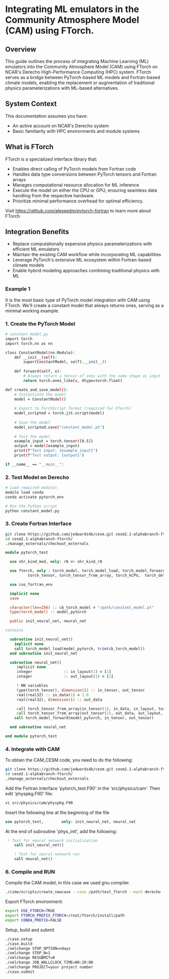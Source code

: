 # Integrating ML emulators in the  Community Atmosphere Model (CAM)  using FTorch.

## Overview

This guide outlines the process of integrating Machine Learning (ML) emulators into the Community Atmosphere Model (CAM) using FTorch on NCAR's Derecho High-Performance Computing (HPC) system. FTorch serves as a bridge between PyTorch-based ML models and Fortran-based climate models, enabling the replacement or augmentation of traditional physics parameterizations with ML-based alternatives. 

## System Context

This documentation assumes you have:
- An active account on NCAR's Derecho system
- Basic familiarity with HPC environments and module systems

## What is FTorch

FTorch is a specialized interface library that:

- Enables direct calling of PyTorch models from Fortran code
- Handles data type conversions between PyTorch tensors and Fortran arrays
- Manages computational resource allocation for ML inference
- Execute the model on either the CPU or GPU, ensuring seamless data handling from the respective hardware.
- Prioritize minimal performance overhead for optimal efficiency.

Visit https://github.com/alexeedm/pytorch-fortran to learn more about FTorch

##  Integration Benefits

- Replace computationally expensive physics parameterizations with efficient ML emulators
- Maintain the existing CAM workflow while incorporating ML capabilities
- Leverage PyTorch's extensive ML ecosystem within Fortran-based climate models
- Enable hybrid modeling approaches combining traditional physics with ML

###  Example 1 
It is the most basic type of PyTorch model integration with CAM using FTorch. 
We'll create a constant model that always returns ones, serving as a minimal working example.

###  1. Create the PyTorch Model

```bash
# constant_model.py
import torch
import torch.nn as nn

class ConstantModel(nn.Module):
    def __init__(self):
        super(ConstantModel, self).__init__()
    
    def forward(self, x):
        # Always return a tensor of ones with the same shape as input
        return torch.ones_like(x, dtype=torch.float)

def create_and_save_model():
    # Instantiate the model
    model = ConstantModel()
    
    # Export to TorchScript format (required for FTorch)
    model_scripted = torch.jit.script(model)
    
    # Save the model
    model_scripted.save("constant_model.pt")
    
    # Test the model
    example_input = torch.tensor([0.5])
    output = model(example_input)
    print(f"Test input: {example_input}")
    print(f"Test output: {output}")

if __name__ == "__main__":
```

### 2. Test Model on Derecho

```bash
# Load required modules
module load conda
conda activate pytorch_env

# Run the Python script
python constant_model.py
```

### 3. Create Fortran Interface

```bash
git clone https://github.com/jedwards4b/cesm.git cesm2.1-alphabranch-ftorch
cd cesm2.1-alphabranch-ftorch/
./manage_externals/checkout_externals
```

```fortran
module pytorch_test

  use shr_kind_mod, only: r8 => shr_kind_r8

  use ftorch, only : torch_model, torch_model_load, torch_model_forward, &
          torch_tensor, torch_tensor_from_array, torch_kCPU,  torch_delete

  use iso_fortran_env

  implicit none
  save

  character(len=256) :: cb_torch_model = "/path/constant_model.pt"
  type(torch_model) :: model_pytorch

  public init_neural_net, neural_net

contains

  subroutine init_neural_net()
    implicit none
    call torch_model_load(model_pytorch, trim(cb_torch_model))
  end subroutine init_neural_net

  subroutine neural_net()
     implicit none
     integer              :: in_layout(1) = [1]
     integer              :: out_layout(1) = [1]

     ! NN variables
     type(torch_tensor), dimension(1) :: in_tensor, out_tensor
     real(real32) :: in_data(1) = 1.0
     real(real32), dimension(1) :: out_data

     call torch_tensor_from_array(in_tensor(1), in_data, in_layout, torch_kCPU) ! Ftorch
     call torch_tensor_from_array(out_tensor(1), out_data, out_layout, torch_kCPU)
    call torch_model_forward(model_pytorch, in_tensor, out_tensor)

  end subroutine neural_net

end module pytorch_test

```

### 4. Integrate with CAM

To obtain the CAM_CESM code, you need to do the following:  
```bash
git clone https://github.com/jedwards4b/cesm.git cesm2.1-alphabranch-ftorch
cd cesm2.1-alphabranch-ftorch/
./manage_externals/checkout_externals
```

Add the Fortran interface 'pytorch_test.F90' in the 'src/physics/cam'. 
Then edit 'physpkg.F90' file:

```bash
vi src/physics/cam/physpkg.F90
```
Insert the following line at the beginning of the file
```fortran
use pytorch_test,        only: init_neural_net, neural_net
```

At the end of subroutine 'phys_init', add the following:
```fortran
 ! Test for neural network initialization
    call init_neural_net()

    ! Test for neural network run
    call neural_net()
```

### 6. Compile and RUN

Compile the CAM model, in this case we used gnu compiler. 
```bash
./cime/scripts/create_newcase --case /path/test_ftorch --mach derecho --compiler gnu --compset FHIST --res f09_f09_mg17 --project your project number
```


Export FTorch environment:
```bash
export USE_FTORCH=TRUE
export FTORCH_PREFIX_FTORCH=/root/ftorch/install/path
export CONDA_PREFIX=FALSE
```
Setup, build and submit

```bash
./case.setup
./case.build 
./xmlchange STOP_OPTION=ndays
./xmlchange STOP_N=1
./xmlchange RESUBMIT=0
./xmlchange JOB_WALLCLOCK_TIME=00:20:00
./xmlchange PROJECT=your project number
./case.submit
```
